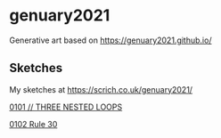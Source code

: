 # genuary2021

Generative art based on https://genuary2021.github.io/

## Sketches
My sketches at https://scrich.co.uk/genuary2021/

[0101 // THREE NESTED LOOPS](./20210101/20210101.md)

[0102 Rule 30](./20210102/20210102.md)
